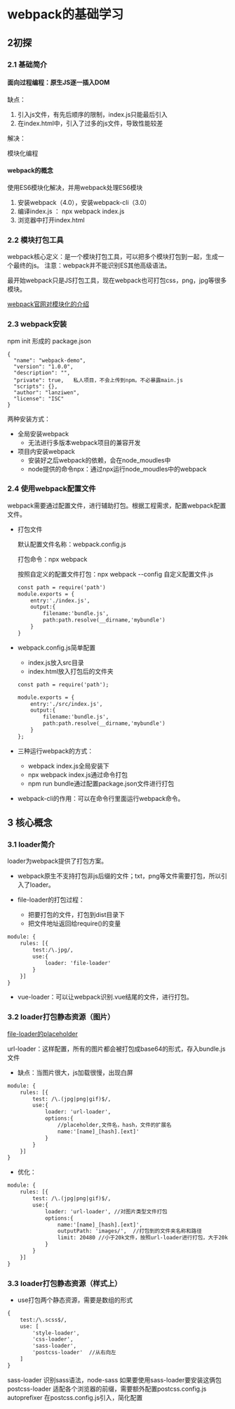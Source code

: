 # webpack的基础学习
## 2初探
### 2.1 基础简介
#### 面向过程编程：原生JS逐一插入DOM

缺点：
1. 引入js文件，有先后顺序的限制，index.js只能最后引入
2. 在index.html中，引入了过多的js文件，导致性能较差

解决：

模块化编程

#### webpack的概念

使用ES6模块化解决，并用webpack处理ES6模块
1. 安装webpack（4.0），安装webpack-cli（3.0）
2. 编译index.js ： npx webpack index.js
3. 浏览器中打开index.html

### 2.2 模块打包工具
webpack核心定义：是一个模块打包工具，可以把多个模块打包到一起，生成一个最终的js。
注意：webpack并不能识别ES其他高级语法。

最开始webpack只是JS打包工具，现在webpack也可打包css，png，jpg等很多模块。

[webpack官网对模块化的介绍](https://webpack.js.org/concepts/modules/)

### 2.3 webpack安装

npm init 形成的 package.json
```$xslt
{
  "name": "webpack-demo",
  "version": "1.0.0",
  "description": "",
  "private": true,   私人项目，不会上传到npm。不必暴露main.js
  "scripts": {},
  "author": "lanziwen",
  "license": "ISC"
}
```
两种安装方式：
- 全局安装webpack
    - 无法进行多版本webpack项目的兼容开发
- 项目内安装webpack
    - 安装好之后webpack的依赖，会在node_moudles中
    - node提供的命令npx：通过npx运行node_moudles中的webpack

### 2.4 使用webpack配置文件
webpack需要通过配置文件，进行辅助打包。根据工程需求，配置webpack配置文件。
- 打包文件
    
    默认配置文件名称：webpack.config.js
    
    打包命令：npx webpack
    
    按照自定义的配置文件打包：npx webpack --config 自定义配置文件.js

    ```asp
    const path = require('path')
    module.exports = {
        entry:'./index.js',
        output:{
            filename:'bundle.js',
            path:path.resolve(__dirname,'mybundle')
        }
    }
    ```

- webpack.config.js简单配置
    - index.js放入src目录
    - index.html放入打包后的文件夹
    ```asp
    const path = require('path');
    
    module.exports = {
        entry:'./src/index.js',
        output:{
            filename:'bundle.js',
            path:path.resolve(__dirname,'mybundle')
        }
    };
    ```

- 三种运行webpack的方式：
    - webpack index.js全局安装下
    - npx webpack index.js通过命令打包
    - npm run bundle通过配置package.json文件进行打包 

- webpack-cli的作用：可以在命令行里面运行webpack命令。

## 3 核心概念
### 3.1 loader简介
loader为webpack提供了打包方案。
- webpack原生不支持打包非js后缀的文件；txt，png等文件需要打包，所以引入了loader。

- file-loader的打包过程：
     - 把要打包的文件，打包到dist目录下
     - 把文件地址返回给require()的变量

```asp
module: {
    rules: [{
        test:/\.jpg/,
        use:{
            loader: 'file-loader'
        }
    }]
}
```
     
- vue-loader：可以让webpack识别.vue结尾的文件，进行打包。

### 3.2 loader打包静态资源（图片）
[file-loader的placeholder](https://v4.webpack.js.org/loaders/file-loader/#placeholders)

url-loader：这样配置，所有的图片都会被打包成base64的形式，存入bundle.js文件
 - 缺点：当图片很大，js加载很慢，出现白屏
```asp
module: {
    rules: [{
        test: /\.(jpg|png|gif)$/,
        use:{
            loader: 'url-loader',
            options:{
                //placeholder,文件名，hash，文件的扩展名
                name:'[name]_[hash].[ext]' 
            }
        }
    }]
}
```
- 优化：
```asp
module: {
    rules: [{
        test: /\.(jpg|png|gif)$/,
        use:{
            loader: 'url-loader', //对图片类型文件打包
            options:{
                name:'[name]_[hash].[ext]', 
                outputPath: 'images/',  //打包到的文件夹名称和路径
                limit: 20480 //小于20k文件，按照url-loader进行打包，大于20k的图片，使用file-loader打包，所以也要npm i file-loader
            }
        }
    }]
}
```
### 3.3 loader打包静态资源（样式上）
- use打包两个静态资源，需要是数组的形式
```asp
{
    test:/\.scss$/,
    use: [
        'style-loader',
        'css-loader',
        'sass-loader',
        'postcss-loader'  //从右向左
    ]
}
```
sass-loader 识别sass语法，node-sass 如果要使用sass-loader要安装这俩包
postcss-loader 适配各个浏览器的前缀，需要额外配置postcss.config.js
autoprefixer 在postcss.config.js引入，简化配置
